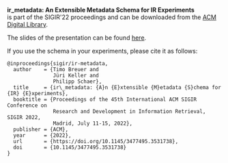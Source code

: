 **ir_metadata: An Extensible Metadata Schema for IR Experiments** <br>
is part of the SIGIR'22 proceedings and can be downloaded from the [ACM Digital Library](https://dl.acm.org/doi/10.1145/3477495.3531738).

The slides of the presentation can be found [here](https://breuert.github.io/ir-metadata-slides/).

If you use the schema in your experiments, please cite it as follows:

```
@inproceedings{sigir/ir-metadata,
  author    = {Timo Breuer and
               Jüri Keller and
               Philipp Schaer},
  title     = {ir\_metadata: {A}n {E}xtensible {M}etadata {S}chema for {IR} {E}xperiments},
  booktitle = {Proceedings of the 45th International ACM SIGIR Conference on
               Research and Development in Information Retrieval, SIGIR 2022,
               Madrid, July 11-15, 2022},
  publisher = {ACM},
  year      = {2022},
  url       = {https://doi.org/10.1145/3477495.3531738},
  doi       = {10.1145/3477495.3531738}
}
```